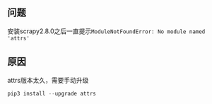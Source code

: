 ## 问题
安装scrapy2.8.0之后一直提示`ModuleNotFoundError: No module named 'attrs'`

## 原因
attrs版本太久，需要手动升级
```python
pip3 install --upgrade attrs
```
